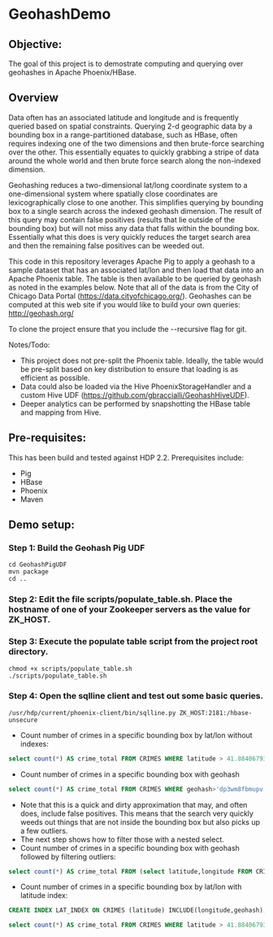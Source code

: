 # GeohashDemo

## Objective: 
The goal of this project is to demostrate computing and querying over geohashes in Apache Phoenix/HBase.

## Overview
Data often has an associated latitude and longitude and is frequently queried based on spatial constraints. Querying 2-d geographic data by a bounding box in a range-partitioned database, such as HBase, often requires indexing one of the two dimensions and then brute-force searching over the other. This essentially equates to quickly grabbing a stripe of data around the whole world and then brute force search along the non-indexed dimension. 

Geohashing reduces a two-dimensional lat/long coordinate system to a one-dimensional system where spatially close coordinates are lexicographically close to one another. This simplifies querying by bounding box to a single search across the indexed geohash dimension. The result of this query may contain false positives (results that lie outside of the bounding box) but will not miss any data that falls within the bounding box. Essentially what this does is very quickly reduces the target search area and then the remaining false positives can be weeded out.

This code in this repository leverages Apache Pig to apply a geohash to a sample dataset that has an associated lat/lon and then load that data into an Apache Phoenix table. The table is then available to be queried by geohash as noted in the examples below. Note that all of the data is from the City of Chicago Data Portal (https://data.cityofchicago.org/). Geohashes can be computed at this web site if you would like to build your own queries: http://geohash.org/

To clone the project ensure that you include the --recursive flag for git.

Notes/Todo:
- This project does not pre-split the Phoenix table. Ideally, the table would be pre-split based on key distribution to ensure that loading is as efficient as possible.
- Data could also be loaded via the Hive PhoenixStorageHandler and a custom Hive UDF (https://github.com/gbraccialli/GeohashHiveUDF).  
- Deeper analytics can be performed by snapshotting the HBase table and mapping from Hive.

## Pre-requisites:
This has been build and tested against HDP 2.2. Prerequisites include:
* Pig
* HBase
* Phoenix
* Maven

## Demo setup:
### Step 1: Build the Geohash Pig UDF
```
cd GeohashPigUDF
mvn package
cd ..
```

### Step 2: Edit the file scripts/populate_table.sh. Place the hostname of one of your Zookeeper servers as the value for ZK_HOST.

### Step 3: Execute the populate table script from the project root directory.
```
chmod +x scripts/populate_table.sh
./scripts/populate_table.sh
```
### Step 4: Open the sqlline client and test out some basic queries.
```
/usr/hdp/current/phoenix-client/bin/sqlline.py ZK_HOST:2181:/hbase-unsecure
```

* Count number of crimes in a specific bounding box by lat/lon without indexes:
```sql
select count(*) AS crime_total FROM CRIMES WHERE latitude > 41.88406793446202 AND latitude < 41.88860472371386 AND longitude > -87.6448917388916 AND longitude < -87.63922691345215;
```
* Count number of crimes in a specific bounding box with geohash
```sql
select count(*) AS crime_total FROM CRIMES WHERE geohash>'dp3wm8fbmupv' AND geohash < 'dp3wm9x4cczv';
```
  * Note that this is a quick and dirty approximation that may, and often does, include false positives. This means that the search very quickly weeds out things that are not inside the bounding box but also picks up a few outliers. 
  * The next step shows how to filter those with a nested select.
* Count number of crimes in a specific bounding box with geohash followed by filtering outliers:
```sql
select count(*) AS crime_total FROM (select latitude,longitude FROM CRIMES WHERE geohash>'dp3wm8fbmupv' AND geohash < 'dp3wm9x4cczv') AS t WHERE t.latitude > 41.88406793446202 AND t.latitude < 41.88860472371386 AND t.longitude > -87.6448917388916 AND t.longitude < -87.63922691345215;
```
* Count number of crimes in a specific bounding box by lat/lon with latitude index:
```sql
CREATE INDEX LAT_INDEX ON CRIMES (latitude) INCLUDE(longitude,geohash);
```
```sql
select count(*) AS crime_total FROM CRIMES WHERE latitude > 41.88406793446202 AND latitude < 41.88860472371386 AND longitude > -87.6448917388916 AND longitude < -87.63922691345215;
```
